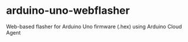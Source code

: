 # arduino-uno-webflasher
Web-based flasher for Arduino Uno firmware (.hex) using Arduino Cloud Agent
